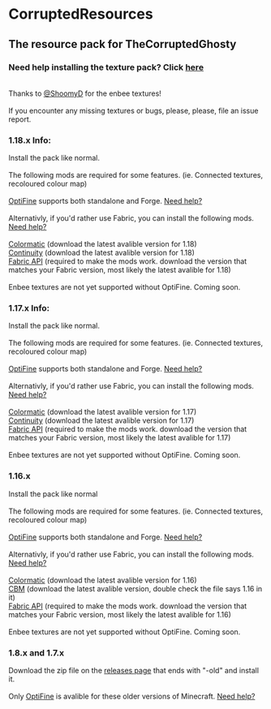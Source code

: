 # CorruptedResources
## The resource pack for TheCorruptedGhosty
### Need help installing the texture pack? Click [here](https://github.com/sadmoonphoenix/ghostypack/blob/main/install.md#how-to-install-a-minecraft-resourcepack)
\
Thanks to [@ShoomyD](https://github.com/ShroomyD) for the enbee textures!
\
\
If you encounter any missing textures or bugs, please, please, file an issue report.
### 1.18.x Info:
Install the pack like normal. 
\
\
The following mods are required for some features. (ie. Connected textures, recoloured colour map)
\
\
[OptiFine](https://optifine.net/downloads) supports both standalone and Forge. [Need help?](https://github.com/sadmoonphoenix/ghostypack/blob/main/install.md#how-to-install-optifine)
\
\
Alternativly, if you'd rather use Fabric, you can install the following mods. [Need help?](https://github.com/sadmoonphoenix/ghostypack/blob/main/install.md#how-to-install-alternative-fabric-mods)
\
\
[Colormatic](https://www.curseforge.com/minecraft/mc-mods/fabric-api/files/all?filter-game-version=1738749986%3A73250) (download the latest avalible version for 1.18)
\
[Continuity](https://www.curseforge.com/minecraft/mc-mods/continuity/files/all?filter-game-version=1738749986%3A73250) (download the latest avalible version for 1.18)
\
[Fabric API](https://www.curseforge.com/minecraft/mc-mods/fabric-api/files/all?filter-game-version=1738749986%3A73250) (required to make the mods work. download the version that matches your Fabric version, most likely the latest avalible for 1.18)
\
\
Enbee textures are not yet supported without OptiFine. Coming soon.
### 1.17.x Info:
Install the pack like normal. 
\
\
The following mods are required for some features. (ie. Connected textures, recoloured colour map)
\
\
[OptiFine](https://optifine.net/downloads) supports both standalone and Forge. [Need help?](https://github.com/sadmoonphoenix/ghostypack/blob/main/install.md#how-to-install-optifine)
\
\
Alternativly, if you'd rather use Fabric, you can install the following mods. [Need help?](https://github.com/sadmoonphoenix/ghostypack/blob/main/install.md#how-to-install-alternative-fabric-mods)
\
\
[Colormatic](https://www.curseforge.com/minecraft/mc-mods/colormatic/files/all?filter-game-version=1738749986%3A73242) (download the latest avalible version for 1.17)
\
[Continuity](https://www.curseforge.com/minecraft/mc-mods/continuity/files/all?filter-game-version=1738749986%3A73242) (download the latest avalible version for 1.17)
\
[Fabric API](https://www.curseforge.com/minecraft/mc-mods/fabric-api/files/all?filter-game-version=1738749986%3A73242) (required to make the mods work. download the version that matches your Fabric version, most likely the latest avalible for 1.17)
\
\
Enbee textures are not yet supported without OptiFine. Coming soon.
### 1.16.x
Install the pack like normal
\
\
The following mods are required for some features. (ie. Connected textures, recoloured colour map)
\
\
[OptiFine](https://optifine.net/downloads) supports both standalone and Forge. [Need help?](https://github.com/sadmoonphoenix/ghostypack/blob/main/install.md#how-to-install-optifine)
\
\
Alternativly, if you'd rather use Fabric, you can install the following mods. [Need help?](https://github.com/sadmoonphoenix/ghostypack/blob/main/install.md#how-to-install-alternative-fabric-mods)
\
\
[Colormatic](https://www.curseforge.com/minecraft/mc-mods/colormatic/files/all?filter-game-version=1738749986%3A70886) (download the latest avalible version for 1.16)
\
[CBM](https://github.com/TwilightFlower/connected-block-textures/releases) (download the latest avalible version, double check the file says 1.16 in it)
\
[Fabric API](https://www.curseforge.com/minecraft/mc-mods/fabric-api/files/all?filter-game-version=1738749986%3A70886) (required to make the mods work. download the version that matches your Fabric version, most likely the latest avalible for 1.16)
\
\
Enbee textures are not yet supported without OptiFine. Coming soon.
### 1.8.x and 1.7.x
Download the zip file on the [releases page](https://github.com/sadmoonphoenix/ghostypack/releases) that ends with "-old" and install it.
\
\
Only [OptiFine](https://optifine.net/downloads) is avalible for these older versions of Minecraft. [Need help?](https://github.com/sadmoonphoenix/ghostypack/blob/main/install.md#how-to-install-optifine)
